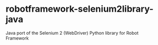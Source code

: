 robotframework-selenium2library-java
====================================

Java port of the Selenium 2 (WebDriver) Python library for Robot Framework